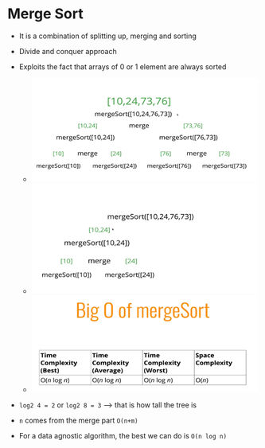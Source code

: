 # Merge Sort

* It is a combination of splitting up, merging and sorting
* Divide and conquer approach
* Exploits the fact that arrays of 0 or 1 element are always sorted
    * ![merge_sort](./merge_sort.PNG)
    * ![merge_sort_2](./merge_sort_2.PNG) 
    * ![bigo](./bigo.PNG) 

*  `log2 4 = 2` or `log2 8 = 3` --> that is how tall the tree is
* `n` comes from the merge part `O(n+m)`
* For a data agnostic algorithm, the best we can do is `O(n log n)`